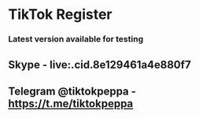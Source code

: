 # TikTok Register

### Latest version available for testing

## Skype - live:.cid.8e129461a4e880f7
## Telegram @tiktokpeppa - https://t.me/tiktokpeppa
